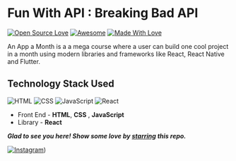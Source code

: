 # Fun With API : Breaking Bad API 
[![Open Source Love](https://badges.frapsoft.com/os/v2/open-source.svg?v=103)](https://github.com/TheLeanProgrammer)
[![Awesome](https://cdn.rawgit.com/sindresorhus/awesome/d7305f38d29fed78fa85652e3a63e154dd8e8829/media/badge.svg)](https://github.com/TheLeanProgrammer) [![Made With Love](https://img.shields.io/badge/Made%20With-Love-orange.svg)](https://github.com/TheLeanProgrammer)

An App a Month is a a mega course where a user can build one cool project in a month using modern libraries and frameworks like React, React Native and  Flutter.

## Technology Stack Used

![HTML](https://img.shields.io/badge/frontend-html-orange.svg?logo=html5&style=flat-square) 
![CSS](https://img.shields.io/badge/frontend-css-yellowgreen.svg?logo=css3&style=flat-square)
![JavaScript](https://img.shields.io/badge/frontend-javascript-blue.svg?logo=javascript&style=flat-square) 
![React](https://img.shields.io/badge/library-react-lightgray.svg?logo=react&style=flat-square) 

- Front End - **HTML**, **CSS** , **JavaScript**
- Library - **React** 
 

***Glad to see you here! Show some love by [starring](https://github.com/TheLeanProgrammer/aam-dev) this repo.***

[![Instagram](https://img.shields.io/static/v1.svg?label=follow&message=@theleanprogrammer&color=grey&logo=instagram&style=flat&logoColor=white&colorA=blue)](https://www.instagram.com/theleanprogrammer/)) 